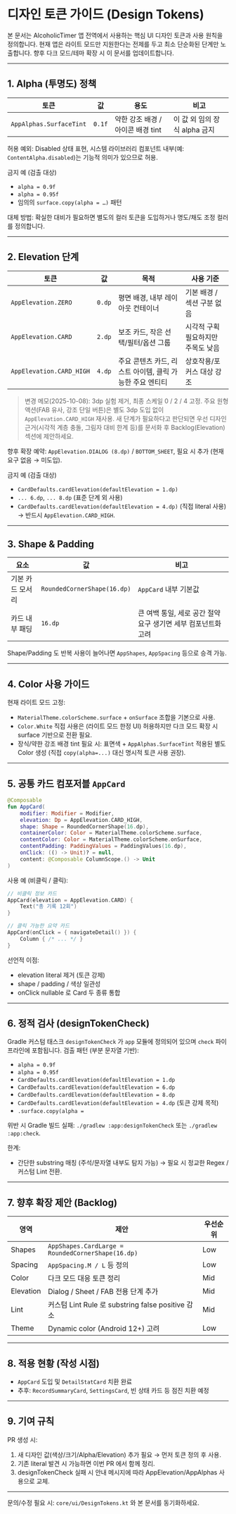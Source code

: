 # 디자인 토큰 가이드 (Design Tokens)

본 문서는 AlcoholicTimer 앱 전역에서 사용하는 핵심 UI 디자인 토큰과 사용 원칙을 정의합니다. 현재 앱은 라이트 모드만 지원한다는 전제를 두고 최소 단순화된 단계만 노출합니다. 향후 다크 모드/테마 확장 시 이 문서를 업데이트합니다.

---
## 1. Alpha (투명도) 정책
| 토큰 | 값 | 용도 | 비고 |
|------|----|------|------|
| `AppAlphas.SurfaceTint` | `0.1f` | 약한 강조 배경 / 아이콘 배경 tint | 이 값 외 임의 장식 alpha 금지 |

허용 예외: Disabled 상태 표현, 시스템 라이브러리 컴포넌트 내부(예: `ContentAlpha.disabled`)는 기능적 의미가 있으므로 허용.

금지 예 (검출 대상)
- `alpha = 0.9f`
- `alpha = 0.95f`
- 임의의 `surface.copy(alpha = …)` 패턴

대체 방법: 확실한 대비가 필요하면 별도의 컬러 토큰을 도입하거나 명도/채도 조정 컬러를 정의합니다.

---
## 2. Elevation 단계
| 토큰 | 값 | 목적 | 사용 기준 |
|------|----|------|-----------|
| `AppElevation.ZERO` | `0.dp` | 평면 배경, 내부 레이아웃 컨테이너 | 기본 배경 / 섹션 구분 없음 |
| `AppElevation.CARD` | `2.dp` | 보조 카드, 작은 선택/필터/옵션 그룹 | 시각적 구획 필요하지만 주목도 낮음 |
| `AppElevation.CARD_HIGH` | `4.dp` | 주요 콘텐츠 카드, 리스트 아이템, 클릭 가능한 주요 엔티티 | 상호작용/포커스 대상 강조 |

> 변경 메모(2025-10-08): 3dp 실험 제거, 최종 스케일 0 / 2 / 4 고정. 주요 원형 액션(FAB 유사, 강조 단일 버튼)은 별도 3dp 도입 없이 `AppElevation.CARD_HIGH` 재사용. 새 단계가 필요하다고 판단되면 우선 디자인 근거(시각적 계층 충돌, 그림자 대비 한계 등)를 문서화 후 Backlog(Elevation) 섹션에 제안하세요.

향후 확장 예약: `AppElevation.DIALOG (8.dp)` / `BOTTOM_SHEET`, 필요 시 추가 (현재 요구 없음 → 미도입).

금지 예 (검출 대상)
- `CardDefaults.cardElevation(defaultElevation = 1.dp)`
- `... 6.dp`, `... 8.dp` (표준 단계 외 사용)
- `CardDefaults.cardElevation(defaultElevation = 4.dp)` (직접 literal 사용) → 반드시 `AppElevation.CARD_HIGH`.

---
## 3. Shape & Padding
| 요소 | 값 | 비고 |
|------|----|------|
| 기본 카드 모서리 | `RoundedCornerShape(16.dp)` | `AppCard` 내부 기본값 |
| 카드 내부 패딩 | `16.dp` | 큰 여백 통일, 세로 공간 절약 요구 생기면 세부 컴포넌트화 고려 |

Shape/Padding 도 반복 사용이 늘어나면 `AppShapes`, `AppSpacing` 등으로 승격 가능.

---
## 4. Color 사용 가이드
현재 라이트 모드 고정:
- `MaterialTheme.colorScheme.surface` + `onSurface` 조합을 기본으로 사용.
- `Color.White` 직접 사용은 (라이트 모드 한정 UI) 허용하지만 다크 모드 확장 시 surface 기반으로 전환 필요.
- 장식/약한 강조 배경 tint 필요 시: 표면색 + `AppAlphas.SurfaceTint` 적용된 별도 Color 생성 (직접 `copy(alpha=...)` 대신 명시적 토큰 사용 권장).

---
## 5. 공통 카드 컴포저블 `AppCard`
```kotlin
@Composable
fun AppCard(
    modifier: Modifier = Modifier,
    elevation: Dp = AppElevation.CARD_HIGH,
    shape: Shape = RoundedCornerShape(16.dp),
    containerColor: Color = MaterialTheme.colorScheme.surface,
    contentColor: Color = MaterialTheme.colorScheme.onSurface,
    contentPadding: PaddingValues = PaddingValues(16.dp),
    onClick: (() -> Unit)? = null,
    content: @Composable ColumnScope.() -> Unit
)
```

사용 예 (비클릭 / 클릭):
```kotlin
// 비클릭 정보 카드
AppCard(elevation = AppElevation.CARD) {
    Text("총 기록 12회")
}

// 클릭 가능한 요약 카드
AppCard(onClick = { navigateDetail() }) {
    Column { /* ... */ }
}
```

선언적 이점:
- elevation literal 제거 (토큰 강제)
- shape / padding / 색상 일관성
- onClick nullable 로 Card 두 종류 통합

---
## 6. 정적 검사 (designTokenCheck)
Gradle 커스텀 태스크 `designTokenCheck` 가 `app` 모듈에 정의되어 있으며 `check` 파이프라인에 포함됩니다.
검출 패턴 (부분 문자열 기반):
- `alpha = 0.9f`
- `alpha = 0.95f`
- `CardDefaults.cardElevation(defaultElevation = 1.dp`
- `CardDefaults.cardElevation(defaultElevation = 6.dp`
- `CardDefaults.cardElevation(defaultElevation = 8.dp`
- `CardDefaults.cardElevation(defaultElevation = 4.dp` (토큰 강제 목적)
- `.surface.copy(alpha =`

위반 시 Gradle 빌드 실패: `./gradlew :app:designTokenCheck` 또는 `./gradlew :app:check`.

한계:
- 간단한 substring 매칭 (주석/문자열 내부도 탐지 가능) → 필요 시 정교한 Regex / 커스텀 Lint 전환.

---
## 7. 향후 확장 제안 (Backlog)
| 영역 | 제안 | 우선순위 |
|------|------|----------|
| Shapes | `AppShapes.CardLarge = RoundedCornerShape(16.dp)` | Low |
| Spacing | `AppSpacing.M / L` 등 정의 | Low |
| Color | 다크 모드 대응 토큰 정리 | Mid |
| Elevation | Dialog / Sheet / FAB 전용 단계 추가 | Mid |
| Lint | 커스텀 Lint Rule 로 substring false positive 감소 | Mid |
| Theme | Dynamic color (Android 12+) 고려 | Low |

---
## 8. 적용 현황 (작성 시점)
- `AppCard` 도입 및 `DetailStatCard` 치환 완료
- 추후: `RecordSummaryCard`, `SettingsCard`, 빈 상태 카드 등 점진 치환 예정

---
## 9. 기여 규칙
PR 생성 시:
1. 새 디자인 값(색상/크기/Alpha/Elevation) 추가 필요 → 먼저 토큰 정의 후 사용.
2. 기존 literal 발견 시 가능하면 이번 PR 에서 함께 정리.
3. designTokenCheck 실패 시 안내 메시지에 따라 AppElevation/AppAlphas 사용으로 교체.

---
문의/수정 필요 시: `core/ui/DesignTokens.kt` 와 본 문서를 동기화하세요.

